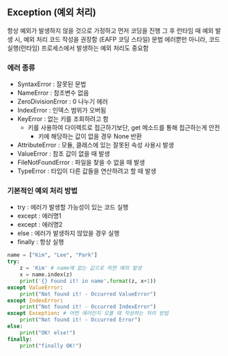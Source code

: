 ## Exception (예외 처리)

항상 예외가 발생하지 않을 것으로 가정하고 먼저 코딩을 진행
그 후 런타임 때 예외 발생 시, 예외 처리 코드 작성을 권장함 (EAFP 코딩 스타일)
문법 에러뿐만 아니라, 코드 실행(런타임) 프로세스에서 발생하는 예외 처리도 중요함

### 에러 종류

- SyntaxError : 잘못된 문법
- NameError : 참조변수 없음
- ZeroDivisionError : 0 나누기 에러
- IndexError : 인덱스 범위가 오버됨
- KeyError : 없는 키를 조회하려고 함
  - 키를 사용하여 다이렉트로 접근하기보단, get 메소드를 통해 접근하는게 안전
    - 키에 해당하는 값이 없을 경우 None 반환
- AttributeError : 모듈, 클래스에 있는 잘못된 속성 사용시 발생
- ValueError : 참조 값이 없을 때 발생
- FileNotFoundError : 파일을 찾을 수 없을 때 발생
- TypeError : 타입이 다른 값들을 연산하려고 할 때 발생

### 기본적인 예외 처리 방법

- try : 에러가 발생할 가능성이 있는 코드 실행
- except : 에러명1
- except : 에러명2
- else : 에러가 발생하지 않았을 경우 실행
- finally : 항상 실행

```py
name = ["Kim", "Lee", "Park"]
try:
    z = 'Kim' # name에 없는 값으로 하면 예외 발생
    x = name.index(z)
    print('{} Found it! in name'.format(z, x+1))
except ValueError:
    print("Not found it! - Occurred ValueError")
except IndexError:
    print("Not found it! - Occurred IndexError")
except Exception: # 어떤 에러인지 모를 때 작성하는 처리 방법
    print("Not found it! - Occurred Error")
else:
    print("OK! else!")
finally:
    print("finally OK!")
```
